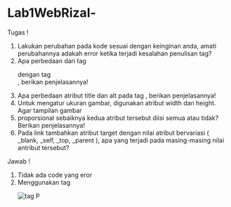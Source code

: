 # Lab1WebRizal-

Tugas !

1.	Lakukan perubahan pada kode sesuai dengan keinginan anda, amati perubahannya adakah error ketika terjadi kesalahan penulisan tag?
2.	Apa perbedaan dari tag <p> dengan tag <br>, berikan penjelasannya!
3.	Apa perbedaan atribut title dan alt pada tag <img>, berikan penjelasannya!
4.	Untuk mengatur ukuran gambar, digunakan atribut width dan height. Agar tampilan gambar 
5.	proporsional sebaiknya kedua atribut tersebut diisi semua atau tidak? Berikan penjelasannya!
6.	Pada link tambahkan atribut target dengan nilai atribut bervariasi ( _blank, _self, _top, _parent ), apa yang terjadi pada masing-masing nilai antribut tersebut?

Jawab !

1. Tidak ada code yang eror
2. Menggunakan tag <p>
   ![tag P](https://user-images.githubusercontent.com/63729431/112842641-fb12b480-90cb-11eb-8920-782ab14b2714.jpg)
